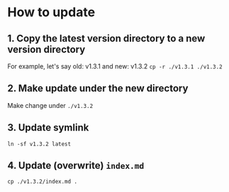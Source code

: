 # How to update

## 1. Copy the latest version directory to a new version directory
For example, let's say old: v1.3.1 and new: v1.3.2
```cp -r ./v1.3.1 ./v1.3.2```

## 2. Make update under the new directory
Make change under `./v1.3.2`

## 3. Update symlink
```ln -sf v1.3.2 latest```

## 4. Update (overwrite) `index.md`
```cp ./v1.3.2/index.md .```

